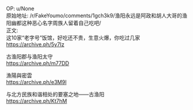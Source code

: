 
OP: u/None  
原始地址: /r/FakeYoumo/comments/1gch3k9/渔阳永远是阿政和胡人大哥的渔阳幽都这种恶心名字周族人留着自己吃吧/  
正文:  
这10家“老字号”饭馆，好吃还不贵，生意火爆，你吃过几家  
https://archive.ph/5y7Iz  

古渔阳郡与渔阳太守  
https://archive.ph/m77DD  

漁陽與密雲  
https://archive.ph/e3M9l  

与北方民族和谐相处的要塞之地——古渔阳  
https://archive.ph/Kt7hM




